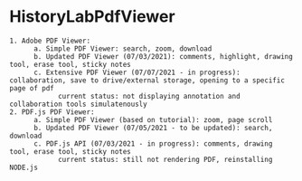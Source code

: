 # HistoryLabPdfViewer

    1. Adobe PDF Viewer:
          a. Simple PDF Viewer: search, zoom, download
          b. Updated PDF Viewer (07/03/2021): comments, highlight, drawing tool, erase tool, sticky notes
          c. Extensive PDF Viewer (07/07/2021 - in progress): collaboration, save to drive/external storage, opening to a specific page of pdf
                current status: not displaying annotation and collaboration tools simulatenously
    2. PDF.js PDF Viewer:
          a. Simple PDF Viewer (based on tutorial): zoom, page scroll
          b. Updated PDF Viewer (07/05/2021 - to be updated): search, download
          c. PDF.js API (07/03/2021 - in progress): comments, drawing tool, erase tool, sticky notes
                current status: still not rendering PDF, reinstalling NODE.js
